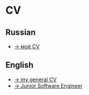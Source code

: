 # CV
## Russian
- [-> моё CV](./ru/general/Aleksei_Lapin_CV.pdf)
## English
- [-> my general CV](./eng/general/Aleksei_Lapin_CV.pdf)
- [-> Junior Software Engineer](https://docs.google.com/document/d/1266w1frKgmL6CgDxshF4zLD0pp2b4gk4IrGw9WpWE7M/edit?usp=sharing)
